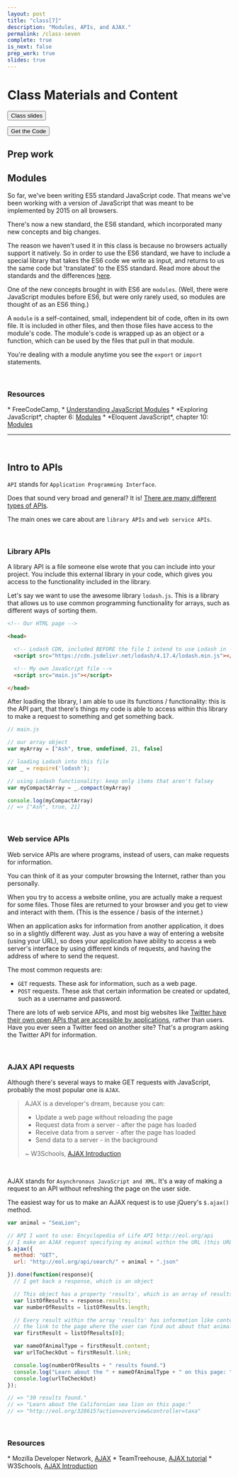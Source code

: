```yaml
---
layout: post
title: "class[7]"
description: "Modules, APIs, and AJAX."
permalink: /class-seven
complete: true
is_next: false
prep_work: true
slides: true
---
```


<h1 class="large-header">Class Materials and Content</h1>

<div class="button-wrapper">
  <a class="get-slides-link" href="{{ site.baseurl }}/class-seven-slides"><button>Class slides</button></a>

  <a class="get-slides-link green-color" href="{{ site.baseurl }}/materials/class-seven.zip"><button>Get the Code</button></a>
</div>

<h2 class="header large-header">Prep work</h2>

<h2 class="header medium-header">Modules</h2>

So far, we've been writing ES5 standard JavaScript code. That means we've been working with a version of JavaScript that was meant to be implemented by 2015 on all browsers.

There's now a new standard, the ES6 standard, which incorporated many new concepts and big changes.

The reason we haven't used it in this class is because no browsers actually support it natively. So in order to use the ES6 standard, we have to include a special library that takes the ES6 code we write as input, and returns to us the same code but 'translated' to the ES5 standard. Read more about the standards and the differences <a href="https://benmccormick.org/2015/09/14/es5-es6-es2016-es-next-whats-going-on-with-javascript-versioning/" target="blank">here</a>.

One of the new concepts brought in with ES6 are `modules`. (Well, there were JavaScript modules before ES6, but were only rarely used, so modules are thought of as an ES6 thing.)

A `module` is a self-contained, small, independent bit of code, often in its own file. It is included in other files, and then those files have access to the module's code. The module's code is wrapped up as an object or a function, which can be used by the files that pull in that module.

You're dealing with a module anytime you see the `export` or `import` statements.

<br>

<h3 class="header small-header">Resources</h3>
* FreeCodeCamp, </a>
* <a href="https://spring.io/understanding/javascript-modules" target="blank">Understanding JavaScript Modules</a>
* *Exploring JavaScript*, chapter 6: <a href="http://exploringjs.com/es6/ch_modules.html" target="blank">Modules</a>
* *Eloquent JavaScript*, chapter 10: <a href="http://eloquentjavascript.net/10_modules.html" target="blank">Modules</a>

<hr><br>

<h2 class="header medium-header">Intro to APIs</h2>

`API` stands for `Application Programming Interface`.

Does that sound very broad and general? It is! <a href="https://ffeathers.wordpress.com/2014/02/16/api-types/" target="blank">There are many different types of APIs</a>.

The main ones we care about are `library APIs` and `web service APIs`.

<br>
<h3 class="header small-header">Library APIs</h3>

A library API is a file someone else wrote that you can include into your project. You include this external library in your code, which gives you access to the functionality included in the library.

Let's say we want to use the awesome library `lodash.js`. This is a library that allows us to use common programming functionality for arrays, such as different ways of sorting them.

```html
<!-- Our HTML page -->

<head>

  <!-- Lodash CDN, included BEFORE the file I intend to use Lodash in -->
  <script src="https://cdn.jsdelivr.net/lodash/4.17.4/lodash.min.js"></script>

  <!-- My own JavaScript file -->
  <script src="main.js"></script>

</head>
```

After loading the library, I am able to use its functions / functionality: this is the API part, that there's things my code is able to access within this library to make a request to something and get something back.

```javascript
// main.js

// our array object
var myArray = ["Ash", true, undefined, 21, false]

// loading Lodash into this file
var _ = require('lodash');

// using Lodash functionality: keep only items that aren't falsey
var myCompactArray = _.compact(myArray)

console.log(myCompactArray)
// => ["Ash", true, 21]
```

<br>

<h3 class="header small-header">Web service APIs</h3>

Web service APIs are where programs, instead of users, can make requests for information.

You can think of it as your computer browsing the Internet, rather than you personally.

When you try to access a website online, you are actually make a request for some files. Those files are returned to your browser and you get to view and interact with them. (This is the essence / basis of the internet.)

When an application asks for information from another application, it does so in a slightly different way. Just as you have a way of entering a website (using your URL), so does your application have ability to access a web server's interface by using different kinds of requests, and having the address of where to send the request.

The most common requests are:

* `GET` requests. These ask for information, such as a web page.
* `POST` requests. These ask that certain information be created or updated, such as a username and password.

There are lots of web service APIs, and most big websites like <a href="https://dev.twitter.com/overview/api" target="blank">Twitter have their own open APIs that are accessible by applications</a>, rather than users. Have you ever seen a Twitter feed on another site? That's a program asking the Twitter API for information.  

<br>

<h3 class="header small-header" id="ajax">AJAX API requests</h3>

Although there's several ways to make GET requests with JavaScript, probably the most popular one is `AJAX`.

<blockquote>
  <p>AJAX is a developer's dream, because you can:</p>

  <ul>
    <li>Update a web page without reloading the page</li>
    <li>Request data from a server - after the page has loaded</li>
    <li>Receive data from a server - after the page has loaded</li>
    <li>Send data to a server - in the background</li>
  </ul>

  <p>~ W3Schools, <a href="https://www.w3schools.com/xml/ajax_intro.asp" target="blank">AJAX Introduction</a></p>
</blockquote>
<br>

AJAX stands for `Asynchronous JavaScript and XML`. It's a way of making a request to an API without refreshing the page on the user side.

The easiest way for us to make an AJAX request is to use jQuery's `$.ajax()` method.

```javascript
var animal = "SeaLion";

// API I want to use: Encyclopedia of Life API http://eol.org/api
// I make an AJAX request specifying my animal within the URL (this URL is the address of the API)
$.ajax({
  method: "GET",
  url: "http://eol.org/api/search/" + animal + ".json"

}).done(function(response){
  // I get back a response, which is an object

  // This object has a property 'results', which is an array of results
  var listOfResults = response.results;
  var numberOfResults = listOfResults.length;

  // Every result within the array 'results' has information like content and
  // the link to the page where the user can find out about that animal
  var firstResult = listOfResults[0];

  var nameOfAnimalType = firstResult.content;
  var urlToCheckOut = firstResult.link;

  console.log(numberOfResults + " results found.")
  console.log("Learn about the " + nameOfAnimalType + " on this page: ")
  console.log(urlToCheckOut)
});

// => "30 results found."
// => "Learn about the Californian sea lion on this page:"
// => "http://eol.org/328615?action=overview&controller=taxa"
```

<br>
<h3 class="header small-header">Resources</h3>
* Mozilla Developer Network, <a href="https://developer.mozilla.org/en-US/docs/AJAX" target="blank">AJAX</a>
* TeamTreehouse, <a href="https://www.codementor.io/sheena/ajax-tutorial-web-development-du107rzaq" target="blank">AJAX tutorial</a>
* W3Schools, <a href="https://www.w3schools.com/xml/ajax_intro.asp" target="blank">AJAX Introduction</a>
